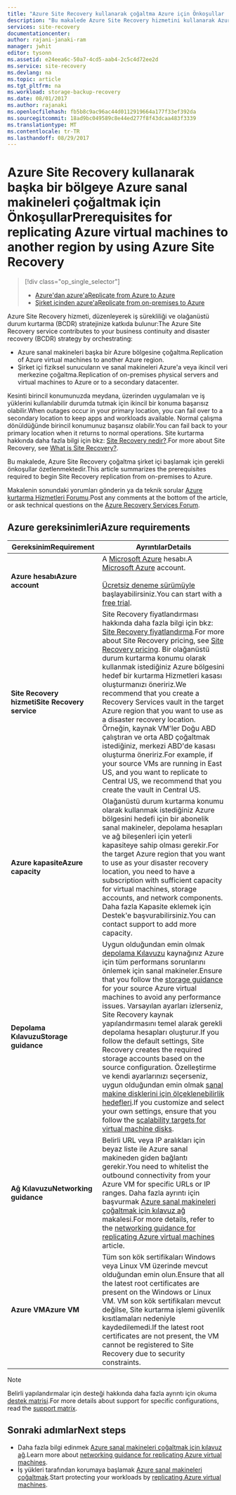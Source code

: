```yaml
---
title: "Azure Site Recovery kullanarak çoğaltma Azure için Önkoşullar | Microsoft Docs"
description: "Bu makalede Azure Site Recovery hizmetini kullanarak Azure'a sanal makineleri ve fiziksel makineleri çoğaltma için önkoşullar özetlenmektedir."
services: site-recovery
documentationcenter: 
author: rajani-janaki-ram
manager: jwhit
editor: tysonn
ms.assetid: e24eea6c-50a7-4cd5-aab4-2c5c4d72ee2d
ms.service: site-recovery
ms.devlang: na
ms.topic: article
ms.tgt_pltfrm: na
ms.workload: storage-backup-recovery
ms.date: 08/01/2017
ms.author: rajanaki
ms.openlocfilehash: fb5b8c9ac96ac44d0112919664a177f33ef392da
ms.sourcegitcommit: 18ad9bc049589c8e44ed277f8f43dcaa483f3339
ms.translationtype: MT
ms.contentlocale: tr-TR
ms.lasthandoff: 08/29/2017
---
```

#  <a name="prerequisites-for-replicating-azure-virtual-machines-to-another-region-by-using-azure-site-recovery"></a><span data-ttu-id="106ea-103">Azure Site Recovery kullanarak başka bir bölgeye Azure sanal makineleri çoğaltmak için Önkoşullar</span><span class="sxs-lookup"><span data-stu-id="106ea-103">Prerequisites for replicating Azure virtual machines to another region by using Azure Site Recovery</span></span>

> [!div class="op_single_selector"]
> * [<span data-ttu-id="106ea-104">Azure'dan azure'a</span><span class="sxs-lookup"><span data-stu-id="106ea-104">Replicate from Azure to Azure</span></span>](site-recovery-azure-to-azure-prereq.md)
> * [<span data-ttu-id="106ea-105">Şirket içinden azure'a</span><span class="sxs-lookup"><span data-stu-id="106ea-105">Replicate from on-premises to Azure</span></span>](site-recovery-prereq.md)

<span data-ttu-id="106ea-106">Azure Site Recovery hizmeti, düzenleyerek iş sürekliliği ve olağanüstü durum kurtarma (BCDR) stratejinize katkıda bulunur:</span><span class="sxs-lookup"><span data-stu-id="106ea-106">The Azure Site Recovery service contributes to your business continuity and disaster recovery (BCDR) strategy by orchestrating:</span></span>
* <span data-ttu-id="106ea-107">Azure sanal makineleri başka bir Azure bölgesine çoğaltma.</span><span class="sxs-lookup"><span data-stu-id="106ea-107">Replication of Azure virtual machines to another Azure region.</span></span>
* <span data-ttu-id="106ea-108">Şirket içi fiziksel sunucuların ve sanal makineleri Azure'a veya ikincil veri merkezine çoğaltma.</span><span class="sxs-lookup"><span data-stu-id="106ea-108">Replication of on-premises physical servers and virtual machines to Azure or to a secondary datacenter.</span></span> 

<span data-ttu-id="106ea-109">Kesinti birincil konumunuzda meydana, üzerinden uygulamaları ve iş yüklerini kullanılabilir durumda tutmak için ikincil bir konuma başarısız olabilir.</span><span class="sxs-lookup"><span data-stu-id="106ea-109">When outages occur in your primary location, you can fail over to a secondary location to keep apps and workloads available.</span></span> <span data-ttu-id="106ea-110">Normal çalışma dönüldüğünde birincil konumunuz başarısız olabilir.</span><span class="sxs-lookup"><span data-stu-id="106ea-110">You can fail back to your primary location when it returns to normal operations.</span></span> <span data-ttu-id="106ea-111">Site kurtarma hakkında daha fazla bilgi için bkz: [Site Recovery nedir?](site-recovery-overview.md).</span><span class="sxs-lookup"><span data-stu-id="106ea-111">For more about Site Recovery, see [What is Site Recovery?](site-recovery-overview.md).</span></span>

<span data-ttu-id="106ea-112">Bu makalede, Azure Site Recovery çoğaltma şirket içi başlamak için gerekli önkoşullar özetlenmektedir.</span><span class="sxs-lookup"><span data-stu-id="106ea-112">This article summarizes the prerequisites required to begin Site Recovery replication from on-premises to Azure.</span></span>

<span data-ttu-id="106ea-113">Makalenin sonundaki yorumları gönderin ya da teknik sorular [Azure kurtarma Hizmetleri Forumu](https://social.msdn.microsoft.com/forums/azure/home?forum=hypervrecovmgr).</span><span class="sxs-lookup"><span data-stu-id="106ea-113">Post any comments at the bottom of the article, or ask technical questions on the [Azure Recovery Services Forum](https://social.msdn.microsoft.com/forums/azure/home?forum=hypervrecovmgr).</span></span>


## <a name="azure-requirements"></a><span data-ttu-id="106ea-114">Azure gereksinimleri</span><span class="sxs-lookup"><span data-stu-id="106ea-114">Azure requirements</span></span>

<span data-ttu-id="106ea-115">**Gereksinim**</span><span class="sxs-lookup"><span data-stu-id="106ea-115">**Requirement**</span></span> | <span data-ttu-id="106ea-116">**Ayrıntılar**</span><span class="sxs-lookup"><span data-stu-id="106ea-116">**Details**</span></span>
--- | ---
<span data-ttu-id="106ea-117">**Azure hesabı**</span><span class="sxs-lookup"><span data-stu-id="106ea-117">**Azure account**</span></span> | <span data-ttu-id="106ea-118">A [Microsoft Azure](http://azure.microsoft.com/) hesabı.</span><span class="sxs-lookup"><span data-stu-id="106ea-118">A [Microsoft Azure](http://azure.microsoft.com/) account.</span></span><br/><br/> <span data-ttu-id="106ea-119">[Ücretsiz deneme sürümüyle](https://azure.microsoft.com/pricing/free-trial/) başlayabilirsiniz.</span><span class="sxs-lookup"><span data-stu-id="106ea-119">You can start with a [free trial](https://azure.microsoft.com/pricing/free-trial/).</span></span>
<span data-ttu-id="106ea-120">**Site Recovery hizmeti**</span><span class="sxs-lookup"><span data-stu-id="106ea-120">**Site Recovery service**</span></span> | <span data-ttu-id="106ea-121">Site Recovery fiyatlandırması hakkında daha fazla bilgi için bkz: [Site Recovery fiyatlandırma](https://azure.microsoft.com/pricing/details/site-recovery/).</span><span class="sxs-lookup"><span data-stu-id="106ea-121">For more about Site Recovery pricing, see [Site Recovery pricing](https://azure.microsoft.com/pricing/details/site-recovery/).</span></span> <span data-ttu-id="106ea-122">Bir olağanüstü durum kurtarma konumu olarak kullanmak istediğiniz Azure bölgesini hedef bir kurtarma Hizmetleri kasası oluşturmanızı öneririz.</span><span class="sxs-lookup"><span data-stu-id="106ea-122">We recommend that you create a Recovery Services vault in the target Azure region that you want to use as a disaster recovery location.</span></span> <span data-ttu-id="106ea-123">Örneğin, kaynak VM'ler Doğu ABD çalıştıran ve orta ABD çoğaltmak istediğiniz, merkezi ABD'de kasası oluşturma öneririz.</span><span class="sxs-lookup"><span data-stu-id="106ea-123">For example, if your source VMs are running in East US, and you want to replicate to Central US, we recommend that you create the vault in Central US.</span></span>|
<span data-ttu-id="106ea-124">**Azure kapasite**</span><span class="sxs-lookup"><span data-stu-id="106ea-124">**Azure capacity**</span></span> | <span data-ttu-id="106ea-125">Olağanüstü durum kurtarma konumu olarak kullanmak istediğiniz Azure bölgesini hedefi için bir abonelik sanal makineler, depolama hesapları ve ağ bileşenleri için yeterli kapasiteye sahip olması gerekir.</span><span class="sxs-lookup"><span data-stu-id="106ea-125">For the target Azure region that you want to use as your disaster recovery location, you need to have a subscription with sufficient capacity for virtual machines, storage accounts, and network components.</span></span> <span data-ttu-id="106ea-126">Daha fazla Kapasite eklemek için Destek'e başvurabilirsiniz.</span><span class="sxs-lookup"><span data-stu-id="106ea-126">You can contact support to add more capacity.</span></span>
<span data-ttu-id="106ea-127">**Depolama Kılavuzu**</span><span class="sxs-lookup"><span data-stu-id="106ea-127">**Storage guidance**</span></span> | <span data-ttu-id="106ea-128">Uygun olduğundan emin olmak [depolama Kılavuzu](../storage/common/storage-scalability-targets.md#scalability-targets-for-virtual-machine-disks) kaynağınız Azure için tüm performans sorunlarını önlemek için sanal makineler.</span><span class="sxs-lookup"><span data-stu-id="106ea-128">Ensure that you follow the [storage guidance](../storage/common/storage-scalability-targets.md#scalability-targets-for-virtual-machine-disks) for your source Azure virtual machines to avoid any performance issues.</span></span> <span data-ttu-id="106ea-129">Varsayılan ayarları izlerseniz, Site Recovery kaynak yapılandırmasını temel alarak gerekli depolama hesapları oluşturur.</span><span class="sxs-lookup"><span data-stu-id="106ea-129">If you follow the default settings, Site Recovery creates the required storage accounts based on the source configuration.</span></span> <span data-ttu-id="106ea-130">Özelleştirme ve kendi ayarlarınızı seçerseniz, uygun olduğundan emin olmak [sanal makine disklerini için ölçeklenebilirlik hedefleri](../storage/common/storage-scalability-targets.md#scalability-targets-for-virtual-machine-disks).</span><span class="sxs-lookup"><span data-stu-id="106ea-130">If you customize and select your own settings, ensure that you follow the [scalability targets for virtual machine disks](../storage/common/storage-scalability-targets.md#scalability-targets-for-virtual-machine-disks).</span></span>
<span data-ttu-id="106ea-131">**Ağ Kılavuzu**</span><span class="sxs-lookup"><span data-stu-id="106ea-131">**Networking guidance**</span></span> | <span data-ttu-id="106ea-132">Belirli URL veya IP aralıkları için beyaz liste ile Azure sanal makineden giden bağlantı gerekir.</span><span class="sxs-lookup"><span data-stu-id="106ea-132">You need to whitelist the outbound connectivity from your Azure VM for specific URLs or IP ranges.</span></span> <span data-ttu-id="106ea-133">Daha fazla ayrıntı için başvurmak [Azure sanal makineleri çoğaltmak için kılavuz ağ](site-recovery-azure-to-azure-networking-guidance.md) makalesi.</span><span class="sxs-lookup"><span data-stu-id="106ea-133">For more details, refer to the [networking guidance for replicating Azure virtual machines](site-recovery-azure-to-azure-networking-guidance.md) article.</span></span>
<span data-ttu-id="106ea-134">**Azure VM**</span><span class="sxs-lookup"><span data-stu-id="106ea-134">**Azure VM**</span></span> | <span data-ttu-id="106ea-135">Tüm son kök sertifikaları Windows veya Linux VM üzerinde mevcut olduğundan emin olun.</span><span class="sxs-lookup"><span data-stu-id="106ea-135">Ensure that all the latest root certificates are present on the Windows or Linux VM.</span></span> <span data-ttu-id="106ea-136">VM son kök sertifikaları mevcut değilse, Site kurtarma işlemi güvenlik kısıtlamaları nedeniyle kaydedilemedi.</span><span class="sxs-lookup"><span data-stu-id="106ea-136">If the latest root certificates are not present, the VM cannot be registered to Site Recovery due to security constraints.</span></span>

>[!NOTE]
><span data-ttu-id="106ea-137">Belirli yapılandırmalar için desteği hakkında daha fazla ayrıntı için okuma [destek matrisi](site-recovery-support-matrix-azure-to-azure.md).</span><span class="sxs-lookup"><span data-stu-id="106ea-137">For more details about support for specific configurations, read the [support matrix](site-recovery-support-matrix-azure-to-azure.md).</span></span>

## <a name="next-steps"></a><span data-ttu-id="106ea-138">Sonraki adımlar</span><span class="sxs-lookup"><span data-stu-id="106ea-138">Next steps</span></span>
- <span data-ttu-id="106ea-139">Daha fazla bilgi edinmek [Azure sanal makineleri çoğaltmak için kılavuz ağ](site-recovery-azure-to-azure-networking-guidance.md).</span><span class="sxs-lookup"><span data-stu-id="106ea-139">Learn more about [networking guidance for replicating Azure virtual machines](site-recovery-azure-to-azure-networking-guidance.md).</span></span>
- <span data-ttu-id="106ea-140">İş yükleri tarafından korumaya başlamak [Azure sanal makineleri çoğaltmak](site-recovery-azure-to-azure.md).</span><span class="sxs-lookup"><span data-stu-id="106ea-140">Start protecting your workloads by [replicating Azure virtual machines](site-recovery-azure-to-azure.md).</span></span>
